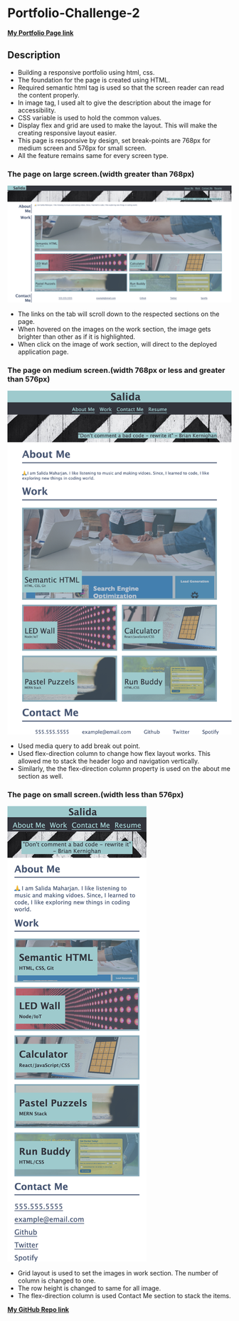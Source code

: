 # Portfolio-Challenge-2
**[My Portfolio Page link](https://salidamaharjan.github.io/portfolio-challenge-2/)**

## Description
* Building a responsive portfolio using html, css.
* The foundation for the page is created using HTML.
* Required semantic html tag is used so that the screen reader can read the content properly.
* In image tag, I used alt to give the description about the image for accessibility.
* CSS variable is used to hold the common values.
* Display flex and grid are used to make the layout. This will make the creating responsive layout easier.
* This page is responsive by design, set break-points are 768px for medium screen and 576px for small screen.
* All the feature remains same for every screen type.


### The page on large screen.(width greater than 768px)
![Image when seen in the large screen](assets/images/deployed-L.png)

* The links on the tab will scroll down to the respected sections on the page.
* When hovered on the images on the work section, the image gets brighter than other as if it is highlighted.
* When click on the image of work section, will direct to the deployed application page.

### The page on medium screen.(width 768px or less and greater than 576px)
![Medium Screen](assets/images/deployed-M.png)

* Used media query to add break out point.
* Used flex-direction column to change how flex layout works. This allowed me to stack the header logo and navigation vertically.
* Similarly, the the flex-direction column property is used on the about me section as well.

### The page on small screen.(width less than 576px)
![Small Screen](assets/images/deployed-S.png)

* Grid layout is used to set the images in work section. The number of column is changed to one.
* The row height is changed to same for all image.
* The flex-direction column is used Contact Me section to stack the items.

**[My GitHub Repo link](https://github.com/salidamaharjan/portfolio-challenge-2)**